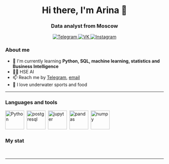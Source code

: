 <div id="header" align="center">
	<h1>Hi there, I'm Arina 👋</h1>
	<h3>Data analyst from Moscow</h3>
</div>

<div id="socials" align="center">
	<a href="https://t.me/chaarse">
		<img src="https://img.shields.io/badge/Telegram-blue?style=for-the-badge&logo=telegram&logoColor=white" alt="Telegram"/>
	</a>
	<a href="https://vk.com/chaarse">
		<img src="https://img.shields.io/badge/VK-blue?style=for-the-badge&logo=vk&logoColor=white" alt="VK"/>
	</a>
	<a href="https://instagram.com/chaarse?r=nametag">
		<img src="https://img.shields.io/badge/Instagram-blue?style=for-the-badge&logo=Instagram&logoColor=white" alt="Instagram"/>
	</a>
</div>

### About me
- 📝 I'm currently learning **Python, SQL, machine learning, statistics and Business Intelligence**
- :woman_student: HSE AI
- 📫 Reach me by [Telegram](https://t.me/chaarse), [email](mailto:arienachaplygina@yandex.ru)
- :pizza: I love underwater sports and food

---

### Languages and tools

<img src="https://cdn.jsdelivr.net/gh/devicons/devicon/icons/python/python-original.svg" title="Python" width="60" height="60"/>&nbsp;
<img src="https://cdn.jsdelivr.net/gh/devicons/devicon/icons/postgresql/postgresql-original.svg" title="postgresql" width="60" height="60"/>&nbsp;
<img src="https://cdn.jsdelivr.net/gh/devicons/devicon/icons/jupyter/jupyter-original-wordmark.svg" title="jupyter" width="60" height="60"/>&nbsp;
<img src="https://cdn.jsdelivr.net/gh/devicons/devicon/icons/pandas/pandas-original.svg" title="pandas" width="60" height="60"/>&nbsp;
<img src="https://cdn.jsdelivr.net/gh/devicons/devicon/icons/numpy/numpy-original.svg" title="numpy" width="60" height="60"/>&nbsp;



### My stat

<div id="stat" align="center">
    <img src="https://github-profile-summary-cards.vercel.app/api/cards/profile-details?username=chaarse&theme=github_dark"  alt=""/>
    <img src="https://github-profile-summary-cards.vercel.app/api/cards/most-commit-language?username=chaarse&theme=github_dark" alt=""/>
     <img src="https://github-profile-summary-cards.vercel.app/api/cards/stats?username=chaarse&theme=github_dark" alt=""/>
</div>

---



